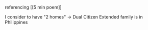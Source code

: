 referencing [[5 min poem]]

I consider to have "2 homes" -> Dual Citizen
Extended family is in Philippines 

